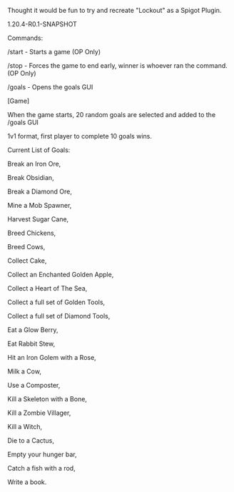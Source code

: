 Thought it would be fun to try and recreate "Lockout" as a Spigot Plugin.

1.20.4-R0.1-SNAPSHOT


Commands:

/start - Starts a game (OP Only)

/stop - Forces the game to end early, winner is whoever ran the command. (OP Only)

/goals - Opens the goals GUI

[Game]

When the game starts, 20 random goals are selected and added to the /goals GUI

1v1 format, first player to complete 10 goals wins.

Current List of Goals:

Break an Iron Ore, 

Break Obsidian, 

Break a Diamond Ore,

Mine a Mob Spawner,

Harvest Sugar Cane, 

Breed Chickens, 

Breed Cows,

Collect Cake, 

Collect an Enchanted Golden Apple, 

Collect a Heart of The Sea, 

Collect a full set of Golden Tools, 

Collect a full set of Diamond Tools,

Eat a Glow Berry, 

Eat Rabbit Stew, 

Hit an Iron Golem with a Rose, 

Milk a Cow, 

Use a Composter, 

Kill a Skeleton with a Bone, 

Kill a Zombie Villager, 

Kill a Witch, 

Die to a Cactus, 

Empty your hunger bar, 

Catch a fish with a rod, 

Write a book.
